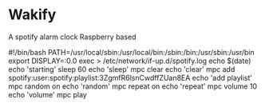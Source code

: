 # Wakify
A spotify alarm clock Raspberry based


#!/bin/bash
PATH=/usr/local/sbin:/usr/local/bin:/sbin:/bin:/usr/sbin:/usr/bin
export DISPLAY=:0.0
exec > /etc/network/if-up.d/spotify.log
echo $(date)
echo 'starting'
sleep 60
echo 'sleep'
mpc clear
echo 'clear'
mpc add spotify:user:spotify:playlist:3ZgmfR6lsnCwdffZUan8EA
echo 'add playlist'
mpc random on
echo 'random'
mpc repeat on
echo 'repeat'
mpc volume 10
echo 'volume'
mpc play
